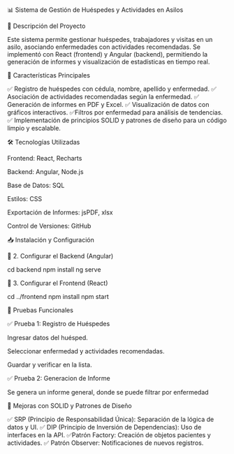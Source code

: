 📊 Sistema de Gestión de Huéspedes y Actividades en Asilos

🚀 Descripción del Proyecto

Este sistema permite gestionar huéspedes, trabajadores y visitas en un asilo, asociando enfermedades con actividades recomendadas. Se implementó con React (frontend) y Angular (backend), permitiendo la generación de informes y visualización de estadísticas en tiempo real.

📌 Características Principales

✅ Registro de huéspedes con cédula, nombre, apellido y enfermedad.
✅ Asociación de actividades recomendadas según la enfermedad.
✅ Generación de informes en PDF y Excel.
✅ Visualización de datos con gráficos interactivos.
✅Filtros por enfermedad para análisis de tendencias.
✅ Implementación de principios SOLID y patrones de diseño para un código limpio y escalable.

🛠️ Tecnologías Utilizadas

Frontend: React, Recharts 

Backend: Angular, Node.js

Base de Datos: SQL

Estilos: CSS 

Exportación de Informes: jsPDF, xlsx

Control de Versiones: GitHub

📥 Instalación y Configuración

🔹 2. Configurar el Backend (Angular)

cd backend
npm install
ng serve

🔹 3. Configurar el Frontend (React)

cd ../frontend
npm install
npm start

🧪 Pruebas Funcionales

✅ Prueba 1: Registro de Huéspedes

Ingresar datos del huésped.

Seleccionar enfermedad y actividades recomendadas.

Guardar y verificar en la lista.

✅ Prueba 2: Generacion de Informe 

Se genera un informe general, donde se puede filtrar por enfermedad

📌 Mejoras con SOLID y Patrones de Diseño

✅ SRP (Principio de Responsabilidad Única): Separación de la lógica de datos y UI.
✅ DIP (Principio de Inversión de Dependencias): Uso de interfaces en la API.
✅Patrón Factory: Creación de objetos pacientes y actividades.
✅ Patrón Observer: Notificaciones de nuevos registros.

